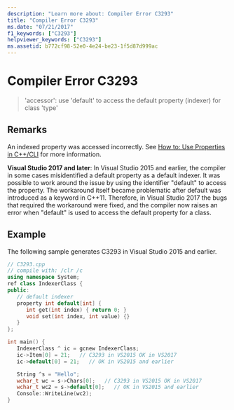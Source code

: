 ```yaml
---
description: "Learn more about: Compiler Error C3293"
title: "Compiler Error C3293"
ms.date: "07/21/2017"
f1_keywords: ["C3293"]
helpviewer_keywords: ["C3293"]
ms.assetid: b772cf98-52e0-4e24-be23-1f5d87d999ac
---
```

# Compiler Error C3293

> 'accessor': use 'default' to access the default property (indexer) for class 'type'

## Remarks

An indexed property was accessed incorrectly.  See [How to: Use Properties in C++/CLI](../../dotnet/how-to-use-properties-in-cpp-cli.md) for more information.

**Visual Studio 2017 and later**: In Visual Studio 2015 and earlier, the compiler in some cases misidentified a default property as a default indexer. It was possible to work around the issue by using the identifier "default" to access the property. The workaround itself became problematic after default was introduced as a keyword in C++11. Therefore, in Visual Studio 2017 the bugs that required the workaround were fixed, and the compiler now raises an error when "default" is used to access the default property for a class.

## Example

The following sample generates C3293 in Visual Studio 2015 and earlier.

```cpp
// C3293.cpp
// compile with: /clr /c
using namespace System;
ref class IndexerClass {
public:
   // default indexer
   property int default[int] {
      int get(int index) { return 0; }
      void set(int index, int value) {}
   }
};

int main() {
   IndexerClass ^ ic = gcnew IndexerClass;
   ic->Item[0] = 21;   // C3293 in VS2015 OK in VS2017
   ic->default[0] = 21;   // OK in VS2015 and earlier

   String ^s = "Hello";
   wchar_t wc = s->Chars[0];   // C3293 in VS2015 OK in VS2017
   wchar_t wc2 = s->default[0];   // OK in VS2015 and earlier
   Console::WriteLine(wc2);
}
```
